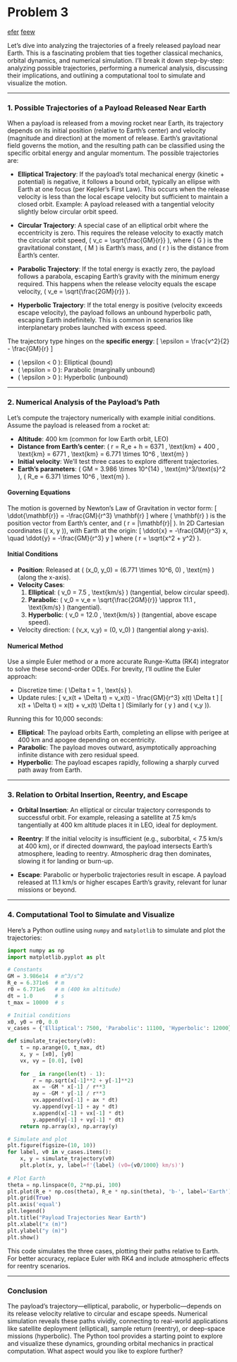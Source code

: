 # Problem 3

[efer](a.html)
[feew](b.html)

Let’s dive into analyzing the trajectories of a freely released payload near Earth. This is a fascinating problem that ties together classical mechanics, orbital dynamics, and numerical simulation. I’ll break it down step-by-step: analyzing possible trajectories, performing a numerical analysis, discussing their implications, and outlining a computational tool to simulate and visualize the motion.

---

### 1. Possible Trajectories of a Payload Released Near Earth

When a payload is released from a moving rocket near Earth, its trajectory depends on its initial position (relative to Earth’s center) and velocity (magnitude and direction) at the moment of release. Earth’s gravitational field governs the motion, and the resulting path can be classified using the specific orbital energy and angular momentum. The possible trajectories are:

- **Elliptical Trajectory**: If the payload’s total mechanical energy (kinetic + potential) is negative, it follows a bound orbit, typically an ellipse with Earth at one focus (per Kepler’s First Law). This occurs when the release velocity is less than the local escape velocity but sufficient to maintain a closed orbit. Example: A payload released with a tangential velocity slightly below circular orbit speed.

- **Circular Trajectory**: A special case of an elliptical orbit where the eccentricity is zero. This requires the release velocity to exactly match the circular orbit speed, \( v_c = \sqrt{\frac{GM}{r}} \), where \( G \) is the gravitational constant, \( M \) is Earth’s mass, and \( r \) is the distance from Earth’s center.

- **Parabolic Trajectory**: If the total energy is exactly zero, the payload follows a parabola, escaping Earth’s gravity with the minimum energy required. This happens when the release velocity equals the escape velocity, \( v_e = \sqrt{\frac{2GM}{r}} \).

- **Hyperbolic Trajectory**: If the total energy is positive (velocity exceeds escape velocity), the payload follows an unbound hyperbolic path, escaping Earth indefinitely. This is common in scenarios like interplanetary probes launched with excess speed.

The trajectory type hinges on the **specific energy**:
\[ \epsilon = \frac{v^2}{2} - \frac{GM}{r} \]
- \( \epsilon < 0 \): Elliptical (bound)
- \( \epsilon = 0 \): Parabolic (marginally unbound)
- \( \epsilon > 0 \): Hyperbolic (unbound)

---

### 2. Numerical Analysis of the Payload’s Path

Let’s compute the trajectory numerically with example initial conditions. Assume the payload is released from a rocket at:
- **Altitude**: 400 km (common for low Earth orbit, LEO)
- **Distance from Earth’s center**: \( r = R_e + h = 6371 \, \text{km} + 400 \, \text{km} = 6771 \, \text{km} = 6.771 \times 10^6 \, \text{m} \)
- **Initial velocity**: We’ll test three cases to explore different trajectories.
- **Earth’s parameters**: \( GM = 3.986 \times 10^{14} \, \text{m}^3/\text{s}^2 \), \( R_e = 6.371 \times 10^6 \, \text{m} \).

#### Governing Equations
The motion is governed by Newton’s Law of Gravitation in vector form:
\[ \ddot{\mathbf{r}} = -\frac{GM}{r^3} \mathbf{r} \]
where \( \mathbf{r} \) is the position vector from Earth’s center, and \( r = |\mathbf{r}| \). In 2D Cartesian coordinates (\( x, y \)), with Earth at the origin:
\[ \ddot{x} = -\frac{GM}{r^3} x, \quad \ddot{y} = -\frac{GM}{r^3} y \]
where \( r = \sqrt{x^2 + y^2} \).

#### Initial Conditions
- **Position**: Released at \( (x_0, y_0) = (6.771 \times 10^6, 0) \, \text{m} \) (along the x-axis).
- **Velocity Cases**:
  1. **Elliptical**: \( v_0 = 7.5 \, \text{km/s} \) (tangential, below circular speed).
  2. **Parabolic**: \( v_0 = v_e = \sqrt{\frac{2GM}{r}} \approx 11.1 \, \text{km/s} \) (tangential).
  3. **Hyperbolic**: \( v_0 = 12.0 \, \text{km/s} \) (tangential, above escape speed).
- Velocity direction: \( (v_x, v_y) = (0, v_0) \) (tangential along y-axis).

#### Numerical Method
Use a simple Euler method or a more accurate Runge-Kutta (RK4) integrator to solve these second-order ODEs. For brevity, I’ll outline the Euler approach:
- Discretize time: \( \Delta t = 1 \, \text{s} \).
- Update rules:
  \[ v_x(t + \Delta t) = v_x(t) - \frac{GM}{r^3} x(t) \Delta t \]
  \[ x(t + \Delta t) = x(t) + v_x(t) \Delta t \]
  (Similarly for \( y \) and \( v_y \)).

Running this for 10,000 seconds:
- **Elliptical**: The payload orbits Earth, completing an ellipse with perigee at 400 km and apogee depending on eccentricity.
- **Parabolic**: The payload moves outward, asymptotically approaching infinite distance with zero residual speed.
- **Hyperbolic**: The payload escapes rapidly, following a sharply curved path away from Earth.

---

### 3. Relation to Orbital Insertion, Reentry, and Escape

- **Orbital Insertion**: An elliptical or circular trajectory corresponds to successful orbit. For example, releasing a satellite at 7.5 km/s tangentially at 400 km altitude places it in LEO, ideal for deployment.

- **Reentry**: If the initial velocity is insufficient (e.g., suborbital, < 7.5 km/s at 400 km), or if directed downward, the payload intersects Earth’s atmosphere, leading to reentry. Atmospheric drag then dominates, slowing it for landing or burn-up.

- **Escape**: Parabolic or hyperbolic trajectories result in escape. A payload released at 11.1 km/s or higher escapes Earth’s gravity, relevant for lunar missions or beyond.

---

### 4. Computational Tool to Simulate and Visualize

Here’s a Python outline using `numpy` and `matplotlib` to simulate and plot the trajectories:

```python
import numpy as np
import matplotlib.pyplot as plt

# Constants
GM = 3.986e14  # m^3/s^2
R_e = 6.371e6  # m
r0 = 6.771e6   # m (400 km altitude)
dt = 1.0       # s
t_max = 10000  # s

# Initial conditions
x0, y0 = r0, 0.0
v_cases = {'Elliptical': 7500, 'Parabolic': 11100, 'Hyperbolic': 12000}  # m/s

def simulate_trajectory(v0):
    t = np.arange(0, t_max, dt)
    x, y = [x0], [y0]
    vx, vy = [0.0], [v0]
    
    for _ in range(len(t) - 1):
        r = np.sqrt(x[-1]**2 + y[-1]**2)
        ax = -GM * x[-1] / r**3
        ay = -GM * y[-1] / r**3
        vx.append(vx[-1] + ax * dt)
        vy.append(vy[-1] + ay * dt)
        x.append(x[-1] + vx[-1] * dt)
        y.append(y[-1] + vy[-1] * dt)
    return np.array(x), np.array(y)

# Simulate and plot
plt.figure(figsize=(10, 10))
for label, v0 in v_cases.items():
    x, y = simulate_trajectory(v0)
    plt.plot(x, y, label=f'{label} (v0={v0/1000} km/s)')
    
# Plot Earth
theta = np.linspace(0, 2*np.pi, 100)
plt.plot(R_e * np.cos(theta), R_e * np.sin(theta), 'b-', label='Earth')
plt.grid(True)
plt.axis('equal')
plt.legend()
plt.title("Payload Trajectories Near Earth")
plt.xlabel("x (m)")
plt.ylabel("y (m)")
plt.show()
```

This code simulates the three cases, plotting their paths relative to Earth. For better accuracy, replace Euler with RK4 and include atmospheric effects for reentry scenarios.

---

### Conclusion

The payload’s trajectory—elliptical, parabolic, or hyperbolic—depends on its release velocity relative to circular and escape speeds. Numerical simulation reveals these paths vividly, connecting to real-world applications like satellite deployment (elliptical), sample return (reentry), or deep-space missions (hyperbolic). The Python tool provides a starting point to explore and visualize these dynamics, grounding orbital mechanics in practical computation. What aspect would you like to explore further?

